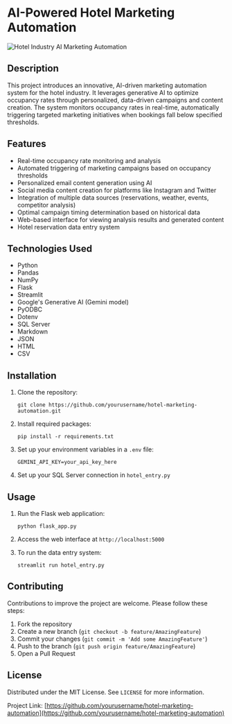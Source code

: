 # AI-Powered Hotel Marketing Automation

![Hotel Industry AI Marketing  Automation](https://saibaba9758140479.blob.core.windows.net/testimages/HOTEL_INDUSTRY1.PNG)

## Description

This project introduces an innovative, AI-driven marketing automation system for the hotel industry. It leverages generative AI to optimize occupancy rates through personalized, data-driven campaigns and content creation. The system monitors occupancy rates in real-time, automatically triggering targeted marketing initiatives when bookings fall below specified thresholds.

## Features

- Real-time occupancy rate monitoring and analysis
- Automated triggering of marketing campaigns based on occupancy thresholds
- Personalized email content generation using AI
- Social media content creation for platforms like Instagram and Twitter
- Integration of multiple data sources (reservations, weather, events, competitor analysis)
- Optimal campaign timing determination based on historical data
- Web-based interface for viewing analysis results and generated content
- Hotel reservation data entry system

## Technologies Used

- Python
- Pandas
- NumPy
- Flask
- Streamlit
- Google's Generative AI (Gemini model)
- PyODBC
- Dotenv
- SQL Server
- Markdown
- JSON
- HTML
- CSV

## Installation

1. Clone the repository:
   ```
   git clone https://github.com/yourusername/hotel-marketing-automation.git
   ```

2. Install required packages:
   ```
   pip install -r requirements.txt
   ```

3. Set up your environment variables in a `.env` file:
   ```
   GEMINI_API_KEY=your_api_key_here
   ```

4. Set up your SQL Server connection in `hotel_entry.py`

## Usage

1. Run the Flask web application:
   ```
   python flask_app.py
   ```

2. Access the web interface at `http://localhost:5000`

3. To run the data entry system:
   ```
   streamlit run hotel_entry.py
   ```

## Contributing

Contributions to improve the project are welcome. Please follow these steps:

1. Fork the repository
2. Create a new branch (`git checkout -b feature/AmazingFeature`)
3. Commit your changes (`git commit -m 'Add some AmazingFeature'`)
4. Push to the branch (`git push origin feature/AmazingFeature`)
5. Open a Pull Request

## License

Distributed under the MIT License. See `LICENSE` for more information.


Project Link: [https://github.com/yourusername/hotel-marketing-automation](https://github.com/yourusername/hotel-marketing-automation)